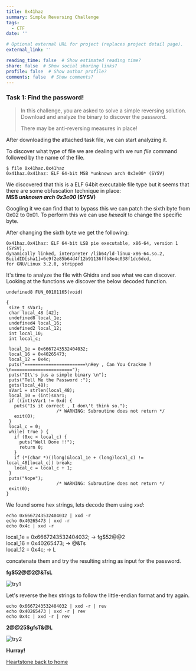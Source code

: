 ```yaml
---
title: 0x41haz
summary: Simple Reversing Challenge
tags:
  - CTF
date: ''

# Optional external URL for project (replaces project detail page).
external_link: ''

reading_time: false  # Show estimated reading time?
share: false  # Show social sharing links?
profile: false  # Show author profile?
comments: false  # Show comments?
---
```


### Task 1: Find the password! 
> In this challenge, you are asked to solve a simple reversing solution. Download and analyze the binary to discover the password.
> 
> There may be anti-reversing measures in place!

After downloading the attached task file, we can start analyzing it.

 To discover what type of file we are dealing with we run *file* command followed by the name of the file.
 
```
$ file 0x41haz.0x41haz                                                                                            
0x41haz.0x41haz: ELF 64-bit MSB *unknown arch 0x3e00* (SYSV)
```

We discovered that this is a ELF 64bit executable file type but it seems that there are some obfuscation technique in place:
\
 **MSB *unknown arch 0x3e00* (SYSV)**
 
 Googling it we can find that to bypass this we can patch the sixth byte from 0x02 to 0x01.
 To perform this we can use *hexedit* to change the specific byte.
 
 After changing the sixth byte we get the following:
 ```
0x41haz.0x41haz: ELF 64-bit LSB pie executable, x86-64, version 1 (SYSV), 
dynamically linked, interpreter /lib64/ld-linux-x86-64.so.2,
BuildID[sha1]=6c9f2e85b64d4f12b91136ffb8e4c038f1dc6dcd,
for GNU/Linux 3.2.0, stripped
 ```
 
 It's time to analyze the file with Ghidra and see what we can discover.
 Looking at the functions we discover the below decoded function.
 ```
 undefined8 FUN_00101165(void)

{
  size_t sVar1;
  char local_48 [42];
  undefined8 local_1e;
  undefined4 local_16;
  undefined2 local_12;
  int local_10;
  int local_c;
  
  local_1e = 0x6667243532404032;
  local_16 = 0x40265473;
  local_12 = 0x4c;
  puts("=======================\nHey , Can You Crackme ?\n=======================");
  puts("It\'s jus a simple binary \n");
  puts("Tell Me the Password :");
  gets(local_48);
  sVar1 = strlen(local_48);
  local_10 = (int)sVar1;
  if ((int)sVar1 != 0xd) {
    puts("Is it correct , I don\'t think so.");
                    /* WARNING: Subroutine does not return */
    exit(0);
  }
  local_c = 0;
  while( true ) {
    if (0xc < local_c) {
      puts("Well Done !!");
      return 0;
    }
    if (*(char *)((long)&local_1e + (long)local_c) != local_48[local_c]) break;
    local_c = local_c + 1;
  }
  puts("Nope");
                    /* WARNING: Subroutine does not return */
  exit(0);
}
```

We found some hex strings, lets decode them using *xxd*:
```
echo 0x6667243532404032 | xxd -r
echo 0x40265473 | xxd -r
echo 0x4c | xxd -r
```
local_1e = 0x6667243532404032; -> fg$52@@2\
local_16 = 0x40265473; -> @&Ts\
local_12 = 0x4c; ->  L

concatenate them and try the resulting string as input for the password.

**fg$52@@2@&TsL**

![try1](https://user-images.githubusercontent.com/70201797/166164363-b1d60e03-e187-4707-aa20-52f152000e16.png)

Let's reverse the hex strings to follow the little-endian format and try again. 
```
echo 0x6667243532404032 | xxd -r | rev
echo 0x40265473 | xxd -r | rev
echo 0x4c | xxd -r | rev
```
**2@@25$gfsT&@L**

![try2](https://user-images.githubusercontent.com/70201797/166164391-0a17a6f0-ccf9-4ecd-8fe2-d77fd71628b4.png)

**Hurray!**

[Heartstone back to home](https://matteogreek.github.io)
